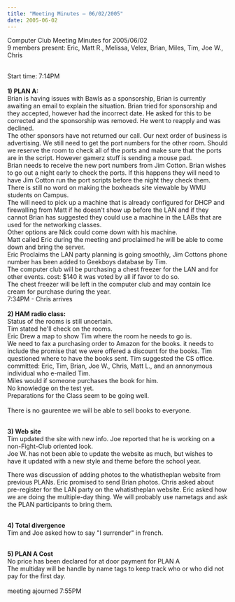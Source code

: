 ```yaml
---
title: "Meeting Minutes – 06/02/2005"
date: 2005-06-02
---
```

Computer Club Meeting Minutes for 2005/06/02<br>
9 members present: Eric, Matt R., Melissa, Velex, Brian, Miles, Tim, Joe W., Chris<br><br>

Start time: 7:14PM <br><br>
<b>1) PLAN A:</b><br>
Brian is having issues with Bawls as a sponsorship,
Brian is currently awaiting an email to explain the situation.
Brian tried for sponsorship and they accepted, however had the incorrect date.  He asked for this to be corrected and the sponsorship was removed.  He went to reapply and was declined.<br>
The other sponsors have not returned our call.  Our next order of business is
advertising.  We still need to get the port numbers for the other room.  Should
we reserve the room to check all of the ports and make sure that the ports are
in the script. However gamerz stuff is sending a mouse pad.<br>
Brian needs to receive the new port numbers from Jim Cotton.
Brian wishes to go out a night early to check the ports. If this happens they will need to have Jim Cotton run the port scripts before the night they check them.<br>
There is still no word on making the boxheads site viewable by WMU students on Campus.<br>
The will need to pick up a machine that is already configured for DHCP and firewalling from Matt if he doesn't show up before the LAN and if they cannot Brian has suggested they could use a machine in the LABs that are used for the networking classes.<br>
Other options are Nick could come down with his machine.<br>
Matt called Eric during the meeting and proclaimed he will be able to come down and bring the server.<br>
Eric Proclaims the LAN party planning is going smoothly, Jim Cottons phone number has been added to Geekboys database by Tim.<br>
The computer club will be purchasing a chest freezer for the LAN and for other events. cost: $140 it was voted by all if favor to do so.<br>
The chest freezer will be left in the computer club and may contain Ice cream for purchase during the year.<br>
7:34PM - Chris arrives<br>
<br>
<b>2) HAM radio class:</b><br>
Status of the rooms is still uncertain.<br> Tim stated he'll check on the rooms.<br>
Eric Drew a map to show Tim where the room he needs to go is.<br>
We need to fax a purchasing order to Amazon for the books. it needs to include the promise that we were offered a discount for the books. Tim questioned where to have the books sent. Tim suggested the CS office.<br>
committed: Eric, Tim, Brian, Joe W., Chris, Matt L., and an annonymous individual who e-mailed Tim.<br>
Miles would if someone purchases the book for him.<br> 
No knowledge on the test yet.<br> Preparations for the Class seem to be going well.<br>  
There is no gaurentee we will be able to sell books to everyone.<br><br>

<b>3) Web site</b><br>
Tim updated the site with new info.  Joe reported that he is working on a
non-Fight-Club oriented look.<br>
Joe W. has not been able to update the website as much, but wishes to have it updated with a new style and theme before the school year.<br>

There was discussion of adding photos to the whatistheplan website from
previous PLANs.  Eric promised to send Brian photos.  Chris asked about
pre-register for the LAN party on the whatistheplan website.  Eric asked how we
are doing the multiple-day thing.  We will probably use nametags and ask the
PLAN participants to bring them.<br><br>

<b>4) Total divergence</b><br>
Tim and Joe asked how to say "I surrender" in french.<br><br>

<b>5) PLAN A Cost</b><br>No price has been declared for at door payment for PLAN A<br> The multiday will be handle by name tags to keep track who or who did not pay for the first day.<br><br>
meeting ajourned 7:55PM<br>
